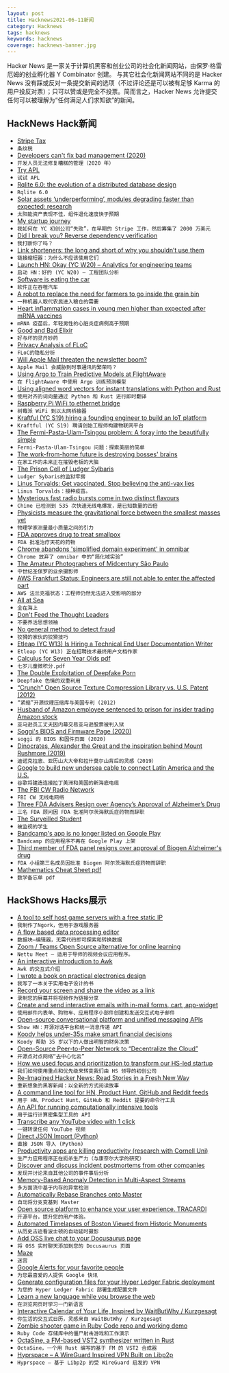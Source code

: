 ```yaml
---
layout: post
title: Hacknews2021-06-11新闻
category: Hacknews
tags: hacknews
keywords: hacknews
coverage: hacknews-banner.jpg
---
```


Hacker News 是一家关于计算机黑客和创业公司的社会化新闻网站，由保罗·格雷厄姆的创业孵化器 Y Combinator 创建。
与其它社会化新闻网站不同的是 Hacker News 没有踩或反对一条提交新闻的选项（不过评论还是可以被有足够 Karma 的用户投反对票）；只可以赞或是完全不投票。简而言之，Hacker News 允许提交任何可以被理解为“任何满足人们求知欲”的新闻。

## HackNews Hack新闻


- [Stripe Tax](https://stripe.com/tax)
- `条纹税`
- [Developers can't fix bad management (2020)](https://iism.org/article/developers-can-t-fix-bad-management-57)
- `开发人员无法修复糟糕的管理（2020 年）`
- [Try APL](https://tryapl.org)
- `试试 APL`
- [Rqlite 6.0: the evolution of a distributed database design](https://www.philipotoole.com/rqlite-6-0-0-building-for-the-future/)
- `Rqlite 6.0`
- [Solar assets ‘underperforming’, modules degrading faster than expected: research](https://www.pv-tech.org/built-solar-assets-are-chronically-underperforming-and-modules-degrading-faster-than-expected-research-finds/)
- `太阳能资产表现不佳，组件退化速度快于预期`
- [My startup journey](https://johnjianwang.medium.com/my-startup-journey-dcf86a38676d)
- `我如何在 YC 初创公司“失败”，在早期的 Stripe 工作，然后筹集了 2000 万美元`
- [Did I break you? Reverse dependency verification](https://developers.soundcloud.com/blog/did-i-break-you)
- `我打断你了吗？`
- [Link shorteners: the long and short of why you shouldn’t use them](https://gcs.civilservice.gov.uk/blog/link-shorteners-the-long-and-short-of-why-you-shouldnt-use-them/)
- `链接缩短器：为什么不应该使用它们`
- [Launch HN: Okay (YC W20) – Analytics for engineering teams](item?id=27461564)
- `启动 HN：好的 (YC W20) – 工程团队分析`
- [Software is eating the car](https://spectrum.ieee.org/cars-that-think/transportation/advanced-cars/software-eating-car)
- `软件正在吞噬汽车`
- [A robot to replace the need for farmers to go inside the grain bin](https://www.agweb.com/news/business/technology/robot-replace-need-farmers-go-inside-grain-bin)
- `一种机器人取代农民进入粮仓的需要`
- [Heart inflammation cases in young men higher than expected after mRNA vaccines](https://www.reuters.com/world/us/cdc-heart-inflammation-cases-ages-16-24-higher-than-expected-after-mrna-covid-19-2021-06-10/)
- `mRNA 疫苗后，年轻男性的心脏炎症病例高于预期`
- [Good and Bad Elixir](https://keathley.io/blog/good-and-bad-elixir.html)
- `好与坏的灵丹妙药`
- [Privacy Analysis of FLoC](https://blog.mozilla.org/en/mozilla/privacy-analysis-of-floc/)
- `FLoC的隐私分析`
- [Will Apple Mail threaten the newsletter boom?](https://www.platformer.news/p/will-apple-mail-end-the-newsletter)
- `Apple Mail 会威胁到时事通讯的繁荣吗？`
- [Using Argo to Train Predictive Models at FlightAware](https://flightaware.engineering/using-argo-to-train-predictive-models/)
- `在 FlightAware 中使用 Argo 训练预测模型`
- [Using aligned word vectors for instant translations with Python and Rust](https://instantdomainsearch.com/engineering/how-to-use-fasttext-for-instant-translations)
- `使用对齐的词向量通过 Python 和 Rust 进行即时翻译`
- [Raspberry Pi WiFi to ethernet bridge](https://willhaley.com/blog/raspberry-pi-wifi-ethernet-bridge/)
- `树莓派 WiFi 到以太网桥接器`
- [Kraftful (YC S19) hiring a founding engineer to build an IoT platform](https://www.kraftful.com/blog/engineering-roles)
- `Kraftful (YC S19) 聘请创始工程师构建物联网平台`
- [The Fermi-Pasta-Ulam-Tsingou problem: A foray into the beautifully simple](https://3quarksdaily.com/3quarksdaily/2020/01/the-fermi-pasta-ulam-tsingou-problem-a-foray-into-the-beautifully-simple-and-the-simply-beautiful.html)
- `Fermi-Pasta-Ulam-Tsingou 问题：探索美丽的简单`
- [The work-from-home future is destroying bosses' brains](https://ez.substack.com/p/the-work-from-home-future-is-destroying)
- `在家工作的未来正在摧毁老板的大脑`
- [The Prison Cell of Ludger Sylbaris](https://www.atlasobscura.com/places/the-prison-cell-of-ludger-sylbaris-saint-pierre-martinique)
- `Ludger Sybaris的监狱牢房`
- [Linus Torvalds: Get vaccinated. Stop believing the anti-vax lies](https://lkml.org/lkml/2021/6/10/957)
- `Linus Torvalds：接种疫苗。`
- [Mysterious fast radio bursts come in two distinct flavours](https://www.nature.com/articles/d41586-021-01560-4)
- `Chime 已检测到 535 次快速无线电爆发，是已知数量的四倍`
- [Physicists measure the gravitational force between the smallest masses yet](https://www.scientificamerican.com/article/physicists-measure-the-gravitational-force-between-the-smallest-masses-yet/)
- `物理学家测量最小质量之间的引力`
- [FDA approves drug to treat smallpox](https://www.fda.gov/drugs/drug-safety-and-availability/fda-approves-drug-treat-smallpox)
- `FDA 批准治疗天花的药物`
- [Chrome abandons 'simplified domain experiment' in omnibar](https://bugs.chromium.org/p/chromium/issues/detail?id=1090393#c75)
- `Chrome 放弃了 omnibar 中的“简化域实验”`
- [The Amateur Photographers of Midcentury São Paulo](https://www.theparisreview.org/blog/2021/05/21/the-amateur-photographers-of-midcentury-sao-paulo/)
- `中世纪圣保罗的业余摄影师`
- [AWS Frankfurt Status: Engineers are still not able to enter the affected part](https://status.aws.amazon.com/#EU_block)
- `AWS 法兰克福状态：工程师仍然无法进入受影响的部分`
- [All at Sea](https://www.historytoday.com/reviews/all-sea)
- `全在海上`
- [Don't Feed the Thought Leaders](https://earthly.dev/blog/thought-leaders/)
- `不要养活思想领袖`
- [No general method to detect fraud](https://calpaterson.com/fraud.html)
- `狡猾的家伙的狡猾技巧`
- [Etleap (YC W13) Is Hiring a Technical End User Documentation Writer](item?id=27468081)
- `Etleap (YC W13) 正在招聘技术最终用户文档作家`
- [Calculus for Seven Year Olds pdf](http://mathman.biz/materials/Calculus%20By%20and%20For%20Young%20People%20Worksheets.pdf)
- `七岁儿童微积分.pdf`
- [The Double Exploitation of Deepfake Porn](https://thewalrus.ca/the-double-exploitation-of-deepfake-porn/)
- `Deepfake 色情的双重利用`
- [“Crunch” Open Source Texture Compression Library vs. U.S. Patent (2012)](https://richg42.blogspot.com/2012/07/the-saga-of-crunch.html)
- `“紧缩”开源纹理压缩库与美国专利 (2012)`
- [Husband of Amazon employee sentenced to prison for insider trading Amazon stock](https://www.justice.gov/usao-wdwa/pr/husband-amazon-employee-sentenced-prison-insider-trading-amazon-stock)
- `亚马逊员工丈夫因内幕交易亚马逊股票被判入狱`
- [Soggi's BIOS and Firmware Page (2020)](https://soggi.org/)
- `soggi 的 BIOS 和固件页面 (2020)`
- [Dinocrates, Alexander the Great and the inspiration behind Mount Rushmore (2019)](https://neoskosmos.com/en/147872/dinocrates-and-mount-rushmore/)
- `迪诺克拉底、亚历山大大帝和拉什莫尔山背后的灵感（2019）`
- [Google to build new undersea cable to connect Latin America and the U.S.](https://www.reuters.com/business/google-build-new-undersea-cable-connect-latin-america-us-2021-06-09/)
- `谷歌将建造连接拉丁美洲和美国的新海底电缆`
- [The FBI CW Radio Network](https://coldwar-c4i.net/FBI_CW_Net/history.html)
- `FBI CW 无线电网络`
- [Three FDA Advisers Resign over Agency’s Approval of Alzheimer’s Drug](https://www.nytimes.com/2021/06/10/health/aduhelm-fda-resign-alzheimers.html)
- `三名 FDA 顾问因 FDA 批准阿尔茨海默氏症药物而辞职`
- [The Surveilled Student](https://www.chronicle.com/article/the-surveilled-student)
- `被监视的学生`
- [Bandcamp's app is no longer listed on Google Play](https://play.google.com/store/apps/details?id=com.bandcamp.android&hl=en_US&gl=US)
- `Bandcamp 的应用程序不再在 Google Play 上架`
- [Third member of FDA panel resigns over approval of Biogen Alzheimer's drug](https://www.cnbc.com/2021/06/10/third-member-of-prestigious-fda-panel-resigns-over-approval-of-biogens-alzheimers-drug.html)
- `FDA 小组第三名成员因批准 Biogen 阿尔茨海默氏症药物而辞职`
- [Mathematics Cheat Sheet pdf](https://ourway.keybase.pub/mathematics_cheat_sheet.pdf)
- `数学备忘单 pdf`


## HackShows Hacks展示

- [ A tool to self host game servers with a free static IP](https://playit.gg/)
- `我制作了Ngork，但用于游戏服务器`
- [ A flow based data processing editor](https://datablocks.pro/)
- `数据块–编辑器，无需代码即可探索和转换数据`
- [ Zoom / Teams Open Source alternative for online learning](https://github.com/fmeringdal/nettu-meet)
- `Nettu Meet – 适用于导师的视频会议应用程序。 `
- [ An interactive introduction to Awk](https://www.n8ta.com/projects/awk.html)
- `Awk 的交互式介绍`
- [ I wrote a book on practical electronics design](http://designingelectronics.com)
- `我写了一本关于实用电子设计的书`
- [ Record your screen and share the video as a link](https://recordjoy.com)
- `录制您的屏幕并将视频作为链接分享`
- [ Create and send interactive emails with in-mail forms, cart, app-widget](https://www.mailmodo.com/)
- `使用邮件内表单、购物车、应用程序小部件创建和发送交互式电子邮件`
- [ Open-source conversational platform and unified messaging APIs](https://airy.co/hn)
- `Show HN：开源对话平台和统一消息传递 API`
- [ Koody helps under-35s make smart financial decisions](https://www.koody.co/)
- `Koody 帮助 35 岁以下的人做出明智的财务决策`
- [ Open-Source Peer-to-Peer Network to “Decentralize the Cloud”](https://www.hurracloud.io/)
- `开源点对点网络“去中心化云”`
- [ How we used focus and prioritization to transform our HS-led startup](https://blog.replit.com/petcode)
- `我们如何使用重点和优先级来转变我们由 HS 领导的初创公司`
- [ Re-Imagined Hacker News: Read Stories in a Fresh New Way](item?id=27453028)
- `重新想象的黑客新闻：以全新的方式阅读故事`
- [ A command line tool for HN, Product Hunt, GitHub and Reddit feeds](https://github.com/Mayandev/hacker-feeds-cli)
- `用于 HN、Product Hunt、GitHub 和 Reddit 提要的命令行工具`
- [ An API for running computationally intensive tools](https://www.trytoolchest.com/)
- `用于运行计算密集型工具的 API`
- [ Transcribe any YouTube video with 1 click](https://ytscribe.com)
- `一键转录任何 YouTube 视频`
- [ Direct JSON Import (Python)](https://github.com/zaghaghi/direct-json-import)
- `直接 JSON 导入 (Python)`
- [ Productivity apps are killing productivity (research with Cornell Uni)](https://language.work/study/)
- `生产力应用程序正在扼杀生产力（与康奈尔大学的研究）`
- [ Discover and discuss incident postmortems from other companies](https://postmortem.io/)
- `发现并讨论来自其他公司的事件事后分析`
- [ Memory-Based Anomaly Detection in Multi-Aspect Streams](https://github.com/Stream-AD/MemStream)
- `多方面流中基于内存的异常检测`
- [ Automatically Rebase Branches onto Master](https://github.com/Timmmm/autorebase)
- `自动将分支变基到 Master`
- [ Open source platform to enhance your user experience. TRACARDI](item?id=27458436)
- `开源平台，提升您的用户体验。`
- [ Automated Timelapses of Boston Viewed from Historic Monuments](https://bostontimelapse.org/)
- `从历史古迹看波士顿的自动延时摄影`
- [ Add OSS live chat to your Docusaurus page](https://github.com/papercups-io/docusaurus-plugin)
- `将 OSS 实时聊天添加到您的 Docusaurus 页面`
- [ Maze](https://maze.co/)
- `迷宫`
- [ Google Alerts for your favorite people](https://alias.co)
- `为您最喜爱的人提供 Google 快讯`
- [ Generate configuration files for your Hyper Ledger Fabric deployment](https://hlf-automater.herokuapp.com)
- `为您的 Hyper Ledger Fabric 部署生成配置文件`
- [ Learn a new language while you browse the web](https://www.fluent.co)
- `在浏览网页时学习一门新语言`
- [ Interactive Calendar of Your Life, Inspired by WaitButWhy / Kurzgesagt](https://henk23.github.io/your-life/)
- `你生活的交互式日历，灵感来自 WaitButWhy / Kurzgesagt`
- [ Zombie shooter game in Ruby Code repo and working demo](https://github.com/shanshaji/Tank-Vs-Zombie-Game-Ruby)
- `Ruby Code 存储库中的僵尸射击游戏和工作演示`
- [ OctaSine, a FM-based VST2 synthesizer written in Rust](https://github.com/greatest-ape/OctaSine)
- `OctaSine，一个用 Rust 编写的基于 FM 的 VST2 合成器`
- [ Hyprspace – A WireGuard Inspired VPN Built on Libp2p](https://github.com/hyprspace/hyprspace)
- `Hyprspace – 基于 Libp2p 的受 WireGuard 启发的 VPN`

